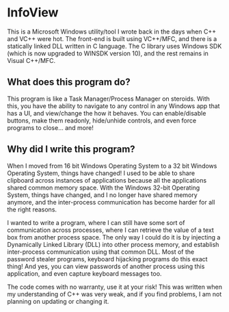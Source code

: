 # InfoView

This is a Microsoft Windows utility/tool I wrote back in the days when C++ and VC++ were hot. The front-end is built using VC++/MFC, and there is a statically linked DLL written in C language. The C library uses Windows SDK (which is now upgraded to WINSDK version 10), and the rest remains in Visual C++/MFC.

## What does this program do?

This program is like a Task Manager/Process Manager on steroids. With this, you have the ability to navigate to any control in any Windows app that has a UI, and view/change the how it behaves. You can enable/disable buttons, make them readonly, hide/unhide controls, and even force programs to close... and more!

## Why did I write this program?
When I moved from 16 bit Windows Operating System to a 32 bit Windows Operating System, things have changed! I used to be able to share clipboard across instances of applications because all the applications shared common memory space. With the Windows 32-bit Operating System, things have changed, and I no longer have shared memory anymore, and the inter-process communication has become harder for all the right reasons.

I wanted to write a program, where I can still have some sort of communication across processes, where I can retrieve the value of a text box from another process space. The only way I could do it is by injecting a Dynamically Linked Library (DLL) into other process memory, and establish inter-process communication using that common DLL. Most of the password stealer programs, keyboard hijacking programs do this exact thing! And yes, you can view passwords of another process using this application, and even capture keyboard messages too.

The code comes with no warranty, use it at your risk! This was written when my understanding of C++ was very weak, and if you find problems, I am not planning on updating or changing it.
